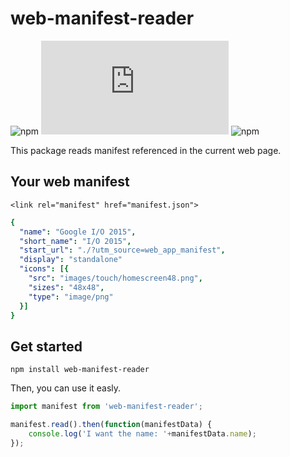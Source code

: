 # web-manifest-reader
![npm](https://img.shields.io/npm/v/web-manifest-reader?style=flat-square)
![GitHub file size in bytes](https://img.shields.io/github/size/easy-pwa/web-manifest-reader/dist/index.js?style=flat-square)
![npm](https://img.shields.io/npm/dt/web-manifest-reader?style=flat-square)

This package reads manifest referenced in the current web page.

## Your web manifest

`<link rel="manifest" href="manifest.json">`


``` yaml
{
  "name": "Google I/O 2015",
  "short_name": "I/O 2015",
  "start_url": "./?utm_source=web_app_manifest",
  "display": "standalone"
  "icons": [{
    "src": "images/touch/homescreen48.png",
    "sizes": "48x48",
    "type": "image/png"
  }]
}
```

## Get started

```
npm install web-manifest-reader
```

Then, you can use it easly.

```` javascript
import manifest from 'web-manifest-reader';

manifest.read().then(function(manifestData) {
    console.log('I want the name: '+manifestData.name);
});
````



